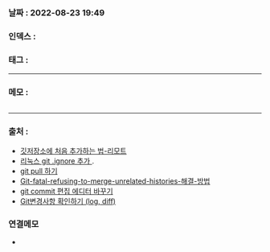### 날짜 :  2022-08-23 19:49

### 인덱스 :

### 태그 :

----

### 메모 :


```php

```

> 

----
### 출처 :
- [깃저장소에 처음 추가하는 법-리모트](https://velog.io/@leyuri/Git-remote-%EB%A6%AC%EB%AA%A8%ED%8A%B8-%EC%A0%80%EC%9E%A5%EC%86%8C-%EC%A0%80%EC%9E%A5%EC%86%8C-%EC%B6%94%EA%B0%80%ED%95%98%EB%8A%94-%EB%B2%95)
- [리눅스 git .ignore 추가 ](https://gbsb.tistory.com/11).
- [git pull 하기](https://sin0824.tistory.com/11)
- [Git-fatal-refusing-to-merge-unrelated-histories-해결-방법](https://somjang.tistory.com/entry/Git-fatal-refusing-to-merge-unrelated-histories-%ED%95%B4%EA%B2%B0-%EB%B0%A9%EB%B2%95)
- [git commit 편집 에디터 바꾸기](https://siyoon210.tistory.com/29)
- [Git변경사항 확인하기 (log, diff)](https://yuja-kong.tistory.com/46)



### 연결메모
-





